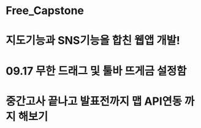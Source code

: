 # Free_Capstone

# 지도기능과 SNS기능을 합친 웹앱 개발!

# 09.17 무한 드래그 및 툴바 뜨게금 설정함

# 중간고사 끝나고 발표전까지 맵 API연동 까지 해보기
